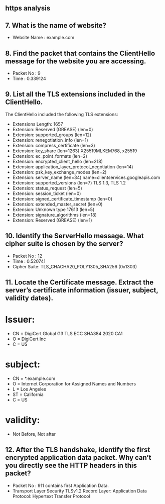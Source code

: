 ## https analysis
## 7. What is the name of website?
- Website Name : example.com

## 8. Find the packet that contains the ClientHello message for the website you are accessing.
- Packet No : 9
- Time : 0.339124

## 9.  List all the TLS extensions included in the ClientHello.
The ClientHello included the following TLS extensions:
- Extensions Length: 1657
- Extension: Reserved (GREASE) (len=0)
- Extension: supported_groups (len=12)
- Extension: renegotiation_info (len=1)
- Extension: compress_certificate (len=3)
- Extension: key_share (len=1263) X25519MLKEM768, x25519
- Extension: ec_point_formats (len=2)
- Extension: encrypted_client_hello (len=218)
- Extension: application_layer_protocol_negotiation (len=14)
- Extension: psk_key_exchange_modes (len=2)
- Extension: server_name (len=34) name=clientservices.googleapis.com
- Extension: supported_versions (len=7) TLS 1.3, TLS 1.2
- Extension: status_request (len=5)
- Extension: session_ticket (len=0)
- Extension: signed_certificate_timestamp (len=0)
- Extension: extended_master_secret (len=0)
- Extension: Unknown type 17613 (len=5)
- Extension: signature_algorithms (len=18)
- Extension: Reserved (GREASE) (len=1)

## 10. Identify the ServerHello message. What cipher suite is chosen by the server? 
- Packet No : 12
- Time : 0.520741
- Cipher Suite: TLS_CHACHA20_POLY1305_SHA256 (0x1303)

## 11.  Locate the Certificate message. Extract the server’s certificate information (issuer, subject, validity dates).

# Issuer:
- CN = DigiCert Global G3 TLS ECC SHA384 2020 CA1
- O = DigiCert Inc
- C = US 
# subject:
- CN = *.example.com
- O = Internet Corporation for Assigned Names and Numbers
- L = Los Angeles
- ST = California
- C = US
# validity:
- Not Before, Not after

## 12.  After the TLS handshake, identify the first encrypted application data packet. Why can’t you directly see the HTTP headers in this packet? 

- Packet No : 911 contains first Application Data.
- Transport Layer Security
    TLSv1.2 Record Layer: Application Data Protocol: Hypertext Transfer Protocol

